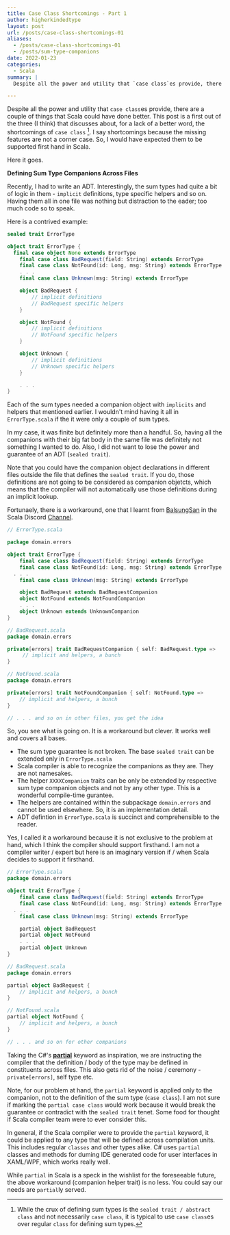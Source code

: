 ```yaml
---
title: Case Class Shortcomings - Part 1
author: higherkindedtype
layout: post
url: /posts/case-class-shortcomings-01
aliases:
  - /posts/case-class-shortcomings-01
  - /posts/sum-type-companions
date: 2022-01-23
categories:
  - Scala
summary: |
  Despite all the power and utility that `case class`es provide, there are a couple of things that Scala could have done better. This post discusses the situation of defining the (ADT) sum type companions across multiple files.

---
```


Despite all the power and utility that `case class`es provide, there are a couple of things that Scala could have done better. This post is a first out of the three (I think) that discusses about, for a lack of a better word, the shortcomings of `case class` [^1]. I say shortcomings because the missing features are not a corner case. So, I would have expected them to be supported first hand in Scala.

Here it goes.

**Defining Sum Type Companions Across Files**

Recently, I had to write an ADT. Interestingly, the sum types had quite a bit of logic in them - `implicit` definitions, type specific helpers and so on. Having them all in one file was nothing but distraction to the eader; too much code so to speak.

Here is a contrived example:

```scala
sealed trait ErrorType

object trait ErrorType {
  final case object None extends ErrorType
	final case class BadRequest(field: String) extends ErrorType
	final case class NotFound(id: Long, msg: String) extends ErrorType
	. . .
	final case class Unknown(msg: String) extends ErrorType

	object BadRequest {
		// implicit definitions
		// BadRequest specific helpers
	}

	object NotFound {
		// implicit definitions
		// NotFound specific helpers
	}

	object Unknown {
		// implicit definitions
		// Unknown specific helpers
	}

	. . .
}
```

Each of the sum types  needed a companion object with `implicits` and helpers that mentioned earlier. I wouldn't mind having it all in `ErrorType.scala` if the it were only a couple of sum types.

In my case, it was finite but definitely more than a handful. So, having all the companions with their big fat body in the same file was definitely not something I wanted to do. Also, I did not want to lose the power and guarantee of an ADT (`sealed trait`).

Note that you could have the companion object declarations in different files outside the file that defines the `sealed trait`. If you do, those definitions are not going to be considered as companion objetcts, which means that the compiler will not automatically use those definitions during an implicit lookup.

Fortunaely, there is a workaround, one that I learnt from [BalsungSan](https://users.scala-lang.org/u/balmungsan/summary) in the Scala Discord [Channel](https://discord.com/invite/scala).

```scala
// ErrorType.scala

package domain.errors

object trait ErrorType {
	final case class BadRequest(field: String) extends ErrorType
	final case class NotFound(id: Long, msg: String) extends ErrorType
  . . .
	final case class Unknown(msg: String) extends ErrorType

	object BadRequest extends BadRequestCompanion
	object NotFound extends NotFoundCompanion
	. . .
	object Unknown extends UnknownCompanion
}
```

```scala
// BadRequest.scala
package domain.errors

private[errors] trait BadRequestCompanion { self: BadRequest.type =>
	 // implicit and helpers, a bunch
}
```

```scala
// NotFound.scala
package domain.errors

private[errors] trait NotFoundCompanion { self: NotFound.type =>
	// implicit and helpers, a bunch
}

// . . . and so on in other files, you get the idea
```

So, you see what is going on. It is a workaround but clever. It works well and covers all bases.

* The sum type guarantee is not broken. The base `sealed trait` can be extended only in `ErrorType.scala`
* Scala compiler is able to recognize the companions as they are. They are not namesakes.
* The helper `XXXXCompanion` traits can be only be extended by respective sum type companion objects and not by any other type. This is a wonderful compile-time gurantee.
* The helpers are contained within the subpackage `domain.errors` and cannot be used elsewhere. So, it is an implementation detail.
* ADT defintion in `ErrorType.scala` is succinct and comprehensible to the reader.

Yes, I called it a workaround because it is not exclusive to the problem at hand, which I think the compiler should support firsthand. I am not a compiler writer / expert but here is an imaginary version if / when Scala decides to support it firsthand.

```scala
// ErrorType.scala
package domain.errors

object trait ErrorType {
	final case class BadRequest(field: String) extends ErrorType
	final case class NotFound(id: Long, msg: String) extends ErrorType
  . . .
	final case class Unknown(msg: String) extends ErrorType

	partial object BadRequest
	partial object NotFound
	. . .
	partial object Unknown
}

// BadRequest.scala
package domain.errors

partial object BadRequest {
	// implicit and helpers, a bunch
}

// NotFound.scala
partial object NotFound {
	// implicit and helpers, a bunch
}

// . . . and so on for other companions
```

Taking the C#'s [**partial**](https://docs.microsoft.com/en-us/dotnet/csharp/programming-guide/classes-and-structs/partial-classes-and-methods) keyword as inspiration, we are instructing the compiler that the definition / body of the type may be defined in constituents across files. This also gets rid of the noise / ceremony - `private[errors]`, self type etc.

Note, for our problem at hand, the `partial` keyword is applied only to the companion, not to the definition of the sum type (`case class`). I am not sure if marking the `partial case class` would work because it would break the guarantee or contradict with the `sealed trait` tenet. Some food for thought if Scala compiler team were to ever consider this.

In general, if the Scala compiler were to provide the `partial` keyword, it could be applied to any type that will be defined across compilation units. This includes regular `classes` and other types alike. C# uses `partial` classes and methods for duming IDE generated code for user interfaces in XAML/WPF, which works really well.

While `partial` in Scala is a speck in the wishlist for the foreseeable future, the above workaround (companion helper trait) is no less. You could say our needs are `partial`ly served.

[^1]: While the crux of defining sum types is the `sealed trait / abstract class` and not necessarily `case class`, it is typical to use `case class`es over regular `class` for defining sum types.
